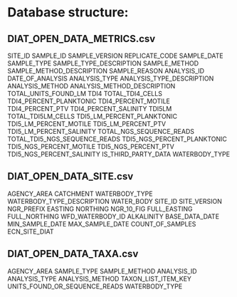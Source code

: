 # Database structure:
## DIAT_OPEN_DATA_METRICS.csv
SITE_ID SAMPLE_ID SAMPLE_VERSION REPLICATE_CODE SAMPLE_DATE SAMPLE_TYPE SAMPLE_TYPE_DESCRIPTION SAMPLE_METHOD SAMPLE_METHOD_DESCRIPTION SAMPLE_REASON ANALYSIS_ID DATE_OF_ANALYSIS ANALYSIS_TYPE ANALYSIS_TYPE_DESCRIPTION ANALYSIS_METHOD ANALYSIS_METHOD_DESCRIPTION TOTAL_UNITS_FOUND_LM TDI4 TOTAL_TDI4_CELLS TDI4_PERCENT_PLANKTONIC TDI4_PERCENT_MOTILE TDI4_PERCENT_PTV TDI4_PERCENT_SALINITY TDI5LM TOTAL_TDI5LM_CELLS TDI5_LM_PERCENT_PLANKTONIC TDI5_LM_PERCENT_MOTILE TDI5_LM_PERCENT_PTV TDI5_LM_PERCENT_SALINITY TOTAL_NGS_SEQUENCE_READS TOTAL_TDI5_NGS_SEQUENCE_READS TDI5_NGS_PERCENT_PLANKTONIC TDI5_NGS_PERCENT_MOTILE TDI5_NGS_PERCENT_PTV TDI5_NGS_PERCENT_SALINITY IS_THIRD_PARTY_DATA WATERBODY_TYPE

## DIAT_OPEN_DATA_SITE.csv
AGENCY_AREA CATCHMENT WATERBODY_TYPE WATERBODY_TYPE_DESCRIPTION WATER_BODY SITE_ID SITE_VERSION NGR_PREFIX EASTING NORTHING NGR_10_FIG FULL_EASTING FULL_NORTHING WFD_WATERBODY_ID ALKALINITY BASE_DATA_DATE MIN_SAMPLE_DATE MAX_SAMPLE_DATE COUNT_OF_SAMPLES ECN_SITE_DIAT

## DIAT_OPEN_DATA_TAXA.csv
AGENCY_AREA SAMPLE_TYPE SAMPLE_METHOD ANALYSIS_ID ANALYSIS_TYPE ANALYSIS_METHOD TAXON_LIST_ITEM_KEY UNITS_FOUND_OR_SEQUENCE_READS WATERBODY_TYPE
